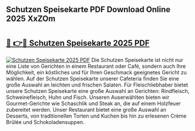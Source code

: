 ## Schutzen Speisekarte PDF Download Online 2025 XxZOm

# <h2><a href="http://gc996b.nevu.top/?p=Schutzen+Speisekarte">🔗 👉🔴 Schutzen Speisekarte 2025 PDF</a></h2>

[![Schutzen Speisekarte 2025 PDF](https://i.imgur.com/dBaPXMq.png)](http://gc996b.nevu.top/?p=Schutzen+Speisekarte)
Die Schutzen Speisekarte ist nicht nur eine Liste von Gerichten in einem Restaurant oder Café, sondern auch Ihre Möglichkeit, ein köstliches und für Ihren Geschmack geeignetes Gericht zu wählen. Auf der Schutzen Speisekarte unserer Cafeteria finden Sie eine große Auswahl an leichten und frischen Salaten. Für Fleischliebhaber bietet unsere Schutzen Speisekarte eine große Auswahl an Gerichten: Rindfleisch, Schweinefleisch, Huhn und Fisch. Unseren Auserwählten bieten wir Gourmet-Gerichte wie Schaschlik und Steak an, die auf einem Holzfeuer zubereitet werden. Unser Restaurant bietet eine große Auswahl an Desserts, von traditionellen Torten und Kuchen bis hin zu erlesenen Crème Brûlée und Schokoladensuppen.
